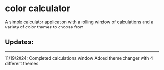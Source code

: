 # color calculator
A simple calculator application with a rolling window of calculations and a variety of color themes to choose from

## Updates:
<hr>
11/19/2024: Completed calculations window
            Added theme changer with 4 different themes